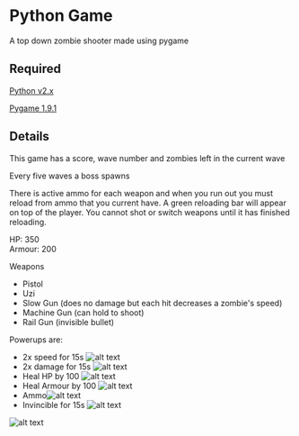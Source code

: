 Python Game
======
A top down zombie shooter made using pygame

Required
---------
[Python v2.x](http://python.org/download/)

[Pygame 1.9.1](http://www.pygame.org/download.shtml)

Details
--------
This game has a score, wave number and zombies left in the current wave

Every five waves a boss spawns

There is active ammo for each weapon and when you run out you must reload from ammo that you current have.
A green reloading bar will appear on top of the player. You cannot shot or switch weapons until it has finished
reloading.

HP: 350  
Armour: 200

Weapons
* Pistol
* Uzi
* Slow Gun (does no damage but each hit decreases a zombie's speed)
* Machine Gun (can hold to shoot)
* Rail Gun (invisible bullet)


Powerups are: 
* 2x speed for 15s ![alt text](http://i.imgur.com/Eb0FN7a.png "2x Speed")
* 2x damage for 15s ![alt text](http://i.imgur.com/c8w9wSg.png "2x Damage")
* Heal HP by 100 ![alt text](http://i.imgur.com/Px1HCUe.png "Heal HP by 100")
* Heal Armour by 100 ![alt text](http://i.imgur.com/XnNs0bw.png "Heal Armour by 100")
* Ammo![alt text](http://i.imgur.com/Ubz4Etl.png "2x Damage")
* Invincible for 15s ![alt text](http://i.imgur.com/BfJXMfn.png "2x Damage")
 


![alt text](http://i.imgur.com/1wH5uKN.png "ZombieShooter")
